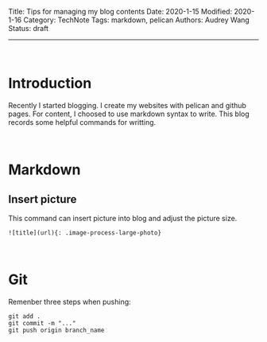 Title: Tips for managing my blog contents
Date: 2020-1-15
Modified: 2020-1-16
Category: TechNote
Tags: markdown, pelican
Authors: Audrey Wang
Status: draft

---

<br />

# Introduction
Recently I started blogging. I create my websites with pelican and github pages. For content, I choosed to use markdown syntax to write. This blog records some helpful commands for writting.

<br />

# Markdown
## Insert picture
This command can insert picture into blog and adjust the picture size.
```text
![title](url){: .image-process-large-photo}
```

<br />

# Git
Remenber three steps when pushing:
```text
git add .
git commit -m "..."
git push origin branch_name
```
